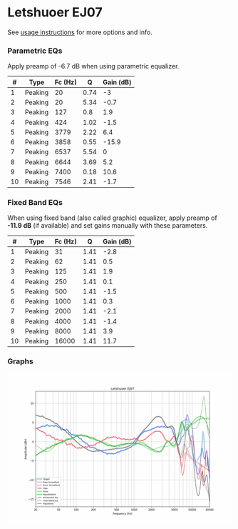 # Letshuoer EJ07
See [usage instructions](https://github.com/jaakkopasanen/AutoEq#usage) for more options and info.

### Parametric EQs
Apply preamp of -6.7 dB when using parametric equalizer.

|   # | Type    |   Fc (Hz) |    Q |   Gain (dB) |
|-----|---------|-----------|------|-------------|
|   1 | Peaking |        20 | 0.74 |        -3   |
|   2 | Peaking |        20 | 5.34 |        -0.7 |
|   3 | Peaking |       127 | 0.8  |         1.9 |
|   4 | Peaking |       424 | 1.02 |        -1.5 |
|   5 | Peaking |      3779 | 2.22 |         6.4 |
|   6 | Peaking |      3858 | 0.55 |       -15.9 |
|   7 | Peaking |      6537 | 5.54 |         0   |
|   8 | Peaking |      6644 | 3.69 |         5.2 |
|   9 | Peaking |      7400 | 0.18 |        10.6 |
|  10 | Peaking |      7546 | 2.41 |        -1.7 |

### Fixed Band EQs
When using fixed band (also called graphic) equalizer, apply preamp of **-11.9 dB** (if available) and set gains manually with these parameters.

|   # | Type    |   Fc (Hz) |    Q |   Gain (dB) |
|-----|---------|-----------|------|-------------|
|   1 | Peaking |        31 | 1.41 |        -2.8 |
|   2 | Peaking |        62 | 1.41 |         0.5 |
|   3 | Peaking |       125 | 1.41 |         1.9 |
|   4 | Peaking |       250 | 1.41 |         0.1 |
|   5 | Peaking |       500 | 1.41 |        -1.5 |
|   6 | Peaking |      1000 | 1.41 |         0.3 |
|   7 | Peaking |      2000 | 1.41 |        -2.1 |
|   8 | Peaking |      4000 | 1.41 |        -1.4 |
|   9 | Peaking |      8000 | 1.41 |         3.9 |
|  10 | Peaking |     16000 | 1.41 |        11.7 |

### Graphs
![](./Letshuoer%20EJ07.png)
